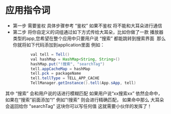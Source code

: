 
# 应用指令词

- 第一步 需要鉴权 具体步骤参考 “鉴权” 如果不鉴权 将不能和大耳朵进行通信
- 第二步 将你自定义的词组通过如下方式传给大耳朵，比如你做了一款 播放器类型的app,您希望在整个应用中只要用户说 “搜索” 都能跳转到搜索界面
  那么你就将如下代码添加到application里面 例如：
 ```java
            val tell = Tell()
            val hashMap = HashMap<String, String>()
            hashMap.put("!搜索", "searchTag")
            tell.appCacheMap = hashMap
            tell.pck = packageName
            tell.tellType = TELL_APP_CACHE
            TellManager.getInstance().tell(App.sApp, tell)
 ```
 其中 “搜索” 会和用户说的话进行模糊匹配 如果用户说“xx搜索xx” 依然会命中，如果在“搜索”前面添加“!” 例如"!搜索" 则会进行精确匹配，
 如果命中那么 大耳朵会返回给你 "searchTag" 这块你可以写任何值 这就需要小伙伴的发挥了！<br>

